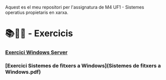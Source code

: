 Aquest es el meu repositori per l'assignatura de M4 UF1 - Sistemes operatius propietaris en xarxa.
# 📚📝💾 - Exercicis 
### [Exercici Windows Server](WindowsServer.pdf)
### [Exercici Sistemes de fitxers a Windows](Sistemes de fitxers a Windows.pdf)
